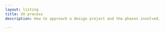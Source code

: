 ```yaml
---
layout: listing
title: UX process
description: How to approach a design project and the phases involved.

---
```

